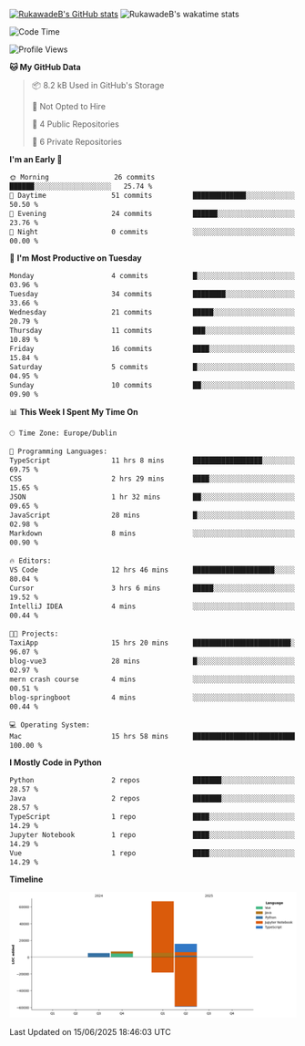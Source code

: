 
[![RukawadeB's GitHub stats](https://github-readme-stats.vercel.app/api?username=RukawadeB&hide=prs&show_icons=true&theme=omni)](https://github.com/anuraghazra/github-readme-stats)
![RukawadeB's wakatime stats](https://github-readme-stats.vercel.app/api/wakatime?username=RukawadeB)

<!--START_SECTION:waka-->
![Code Time](http://img.shields.io/badge/Code%20Time-490%20hrs%2029%20mins-blue)

![Profile Views](http://img.shields.io/badge/Profile%20Views-28-blue)

**🐱 My GitHub Data** 

> 📦 8.2 kB Used in GitHub's Storage 
 > 
> 🚫 Not Opted to Hire
 > 
> 📜 4 Public Repositories 
 > 
> 🔑 6 Private Repositories 
 > 
**I'm an Early 🐤** 

```text
🌞 Morning                26 commits          ██████░░░░░░░░░░░░░░░░░░░   25.74 % 
🌆 Daytime                51 commits          █████████████░░░░░░░░░░░░   50.50 % 
🌃 Evening                24 commits          ██████░░░░░░░░░░░░░░░░░░░   23.76 % 
🌙 Night                  0 commits           ░░░░░░░░░░░░░░░░░░░░░░░░░   00.00 % 
```
📅 **I'm Most Productive on Tuesday** 

```text
Monday                   4 commits           █░░░░░░░░░░░░░░░░░░░░░░░░   03.96 % 
Tuesday                  34 commits          ████████░░░░░░░░░░░░░░░░░   33.66 % 
Wednesday                21 commits          █████░░░░░░░░░░░░░░░░░░░░   20.79 % 
Thursday                 11 commits          ███░░░░░░░░░░░░░░░░░░░░░░   10.89 % 
Friday                   16 commits          ████░░░░░░░░░░░░░░░░░░░░░   15.84 % 
Saturday                 5 commits           █░░░░░░░░░░░░░░░░░░░░░░░░   04.95 % 
Sunday                   10 commits          ██░░░░░░░░░░░░░░░░░░░░░░░   09.90 % 
```


📊 **This Week I Spent My Time On** 

```text
🕑︎ Time Zone: Europe/Dublin

💬 Programming Languages: 
TypeScript               11 hrs 8 mins       █████████████████░░░░░░░░   69.75 % 
CSS                      2 hrs 29 mins       ████░░░░░░░░░░░░░░░░░░░░░   15.65 % 
JSON                     1 hr 32 mins        ██░░░░░░░░░░░░░░░░░░░░░░░   09.65 % 
JavaScript               28 mins             █░░░░░░░░░░░░░░░░░░░░░░░░   02.98 % 
Markdown                 8 mins              ░░░░░░░░░░░░░░░░░░░░░░░░░   00.90 % 

🔥 Editors: 
VS Code                  12 hrs 46 mins      ████████████████████░░░░░   80.04 % 
Cursor                   3 hrs 6 mins        █████░░░░░░░░░░░░░░░░░░░░   19.52 % 
IntelliJ IDEA            4 mins              ░░░░░░░░░░░░░░░░░░░░░░░░░   00.44 % 

🐱‍💻 Projects: 
TaxiApp                  15 hrs 20 mins      ████████████████████████░   96.07 % 
blog-vue3                28 mins             █░░░░░░░░░░░░░░░░░░░░░░░░   02.97 % 
mern crash course        4 mins              ░░░░░░░░░░░░░░░░░░░░░░░░░   00.51 % 
blog-springboot          4 mins              ░░░░░░░░░░░░░░░░░░░░░░░░░   00.44 % 

💻 Operating System: 
Mac                      15 hrs 58 mins      █████████████████████████   100.00 % 
```

**I Mostly Code in Python** 

```text
Python                   2 repos             ███████░░░░░░░░░░░░░░░░░░   28.57 % 
Java                     2 repos             ███████░░░░░░░░░░░░░░░░░░   28.57 % 
TypeScript               1 repo              ████░░░░░░░░░░░░░░░░░░░░░   14.29 % 
Jupyter Notebook         1 repo              ████░░░░░░░░░░░░░░░░░░░░░   14.29 % 
Vue                      1 repo              ████░░░░░░░░░░░░░░░░░░░░░   14.29 % 
```



**Timeline**

![Lines of Code chart](https://raw.githubusercontent.com/RukawadeB/RukawadeB/main/assets/bar_graph.png)


 Last Updated on 15/06/2025 18:46:03 UTC
<!--END_SECTION:waka-->



